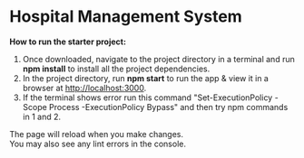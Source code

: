 # Hospital Management System

**How to run the starter project:**

1. Once downloaded, navigate to the project directory in a terminal and run **npm install** to install all the project dependencies.
2. In the project directory, run **npm start** to run the app & view it in a browser at [http://localhost:3000](http://localhost:3000).
3. If the terminal shows error run this command "Set-ExecutionPolicy -Scope Process -ExecutionPolicy Bypass" and then try npm commands in 1 and 2.

The page will reload when you make changes.\
You may also see any lint errors in the console.

